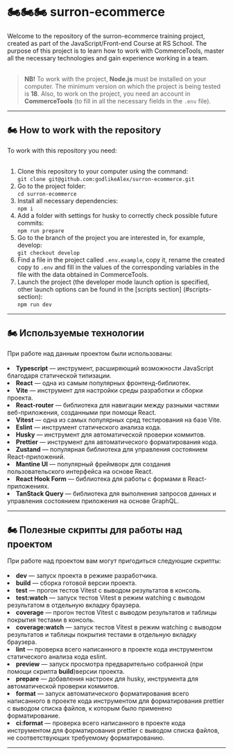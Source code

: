 <h1 id="heading">🏍️🏍️🏍️ surron-ecommerce</h1>
 Welcome to the repository of the surron-ecommerce training project, created
    as part of the JavaScript/Front-end Course at RS School. The purpose of this
    project is to learn how to work with CommerceTools, master all the necessary
    technologies and gain experience working in a team.
    <br><br>
    <blockquote>
      <b>NB!</b> To work with the project, <b>Node.js</b> must be installed on
      your computer. The minimum version on which the project is being tested is
      <b>18</b>. Also, to work on the project, you need an account in
      <b>CommerceTools</b> (to fill in all the necessary fields in the
      <code>.env</code> file).
    </blockquote>
    <hr>
<h2 id="github-workflow">🏍️ How to work with the repository</h2>
 To work with this repository you need:
    <br><br>
    <ol>
      <li>
        Clone this repository to your computer using the command:
        <br><code
          >git clone git@github.com:godlikeAlex/surron-ecommerce.git</code
        >
      </li>
      <li>
        Go to the project folder:
        <br><code>cd surron-ecommerce</code>
      </li>
      <li>
        Install all necessary dependencies:
        <br><code>npm i</code>
      </li>
      <li>
        Add a folder with settings for husky to correctly check possible future
        commits:
        <br><code>npm run prepare</code>
      </li>
      <li>
        Go to the branch of the project you are interested in, for example,
        develop:
        <br><code>git checkout develop</code>
      </li>
      <li>
        Find a file in the project called <code>.env.example</code>, copy it,
        rename the created copy to <code>.env</code> and fill in the values of
        the corresponding variables in the file with the data obtained in
        CommerceTools.
      </li>
      <li>
        Launch the project (the developer mode launch option is specified, other
        launch options can be found in the [scripts section]
        (#scripts-section):
        <br><code>npm run dev</code>
      </li>
    </ol>
    <hr>
<h2 id="used-stack">🏍️ Используемые технологии</h2>
При работе над данным проектом были использованы:
<br><br>

<li> <b>Typescript</b> — инструмент, расширяющий возможности JavaScript благодаря статической типизации.</li>
<li> <b>React</b> — одна из самым популярных фронтенд-библиотек.
<li> <b>Vite</b> — инструмент для настройки среды разработки и сборки проекта.</li>
<li> <b>React-router</b> — библиотека для навигации между разными частями веб-приложения, созданными при помощи React.</li>
<li> <b>Vitest</b> — одна из самых популярных сред тестирования на базе Vite.</li>
<li> <b>Eslint</b> — инструмент статического анализа кода.</li>
<li> <b>Husky</b> — инструмент для автоматической проверки коммитов.</li>
<li> <b>Prettier</b> — инструмент для автоматического форматирования кода.</li>
<li> <b>Zustand</b> — популярная библиотека для управления состоянием React-приложений.</li>
<li> <b>Mantine UI</b> — популярный фреймворк для создания пользовательского интерфейса на основе React.</li>
<li> <b>React Hook Form</b> — библиотека для работы с формами в React-приложениях.</li>
<li> <b>TanStack Query</b> — библиотека для выполнения запросов данных и управления состоянием приложения на основе GraphQL.</li>
<hr>
<h2 id="scripts-section">🏍️ Полезные скрипты для работы над проектом</h2>
При работе над проектом вам могут пригодиться следующие скрипты:
<br><br>
<li> <b>dev</b> — запуск проекта в режиме разработчика.</li>
<li> <b>build</b> — сборка готовой версии проекта.</li>
<li> <b>test</b> — прогон тестов Vitest с выводом результатов в консоль.</li>
<li> <b>test:watch</b> — запуск тестов Vitest в режим watching с выводом результатом в отдельную вкладку браузера.</li>
<li> <b>coverage</b> — прогон тестов Vitest с выводом результатов и таблицы покрытия тестами в консоль.</li>
<li> <b>coverage:watch</b> — запуск тестов Vitest в режим watching с выводом результатов и таблицы покрытия тестами в отдельную вкладку браузера.</li>
<li> <b>lint</b> — проверка всего написанного в проекте кода инструментом статического анализа кода eslint.</li>
<li> <b>preview</b> — запуск просмотра предварительно собранной (при помощи скрипта <b>build</b>)версии проекта.</li>
<li> <b>prepare</b> — добавления настроек для husky, инструмента для автоматической проверки коммитов.</li>
<li> <b>format</b> — запуск автоматического форматирования всего написанного в проекте кода инструментом для форматирования prettier с выводом списка файлов, к которым было применено форматирование.</li>
<li> <b>ci:format</b> — проверка всего написанного в проекте кода инструментом для форматирования prettier с выводом списка файлов, не соответствующих требуемому форматированию.</li>
<hr>
